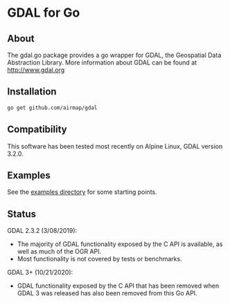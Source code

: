 # GDAL for Go

## About

The gdal.go package provides a go wrapper for GDAL, the Geospatial Data Abstraction Library. More information about GDAL can be found at http://www.gdal.org

## Installation
```sh
go get github.com/airmap/gdal
```

## Compatibility

This software has been tested most recently on Alpine Linux, GDAL version 3.2.0.

## Examples
See the [examples directory](examples) for some starting points.

## Status 

GDAL 2.3.2 (3/08/2019):
 - The majority of GDAL functionality exposed by the C API is available, as well as much of the OGR API.
 - Most functionality is not covered by tests or benchmarks.

GDAL 3+ (10/21/2020):
 - GDAL functionality exposed by the C API that has been removed when GDAL 3 was released has also been removed from this Go API.
